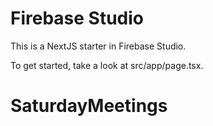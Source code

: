 # Firebase Studio

This is a NextJS starter in Firebase Studio.

To get started, take a look at src/app/page.tsx.
# SaturdayMeetings
